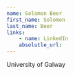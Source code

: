 ```yaml
---
name: Solomon Beer
first_name: Solomon
last_name: Beer
links:
	- name: LinkedIn
	absolutle_url:
---
```

University of Galway
